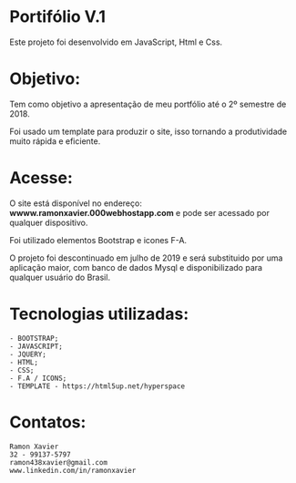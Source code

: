 # Portifólio V.1

Este projeto foi desenvolvido em JavaScript, Html e Css. 

# Objetivo:
Tem como objetivo a apresentação de meu portfólio até o 2º semestre de 2018.

Foi usado um template para produzir o site, isso tornando a produtividade muito rápida e eficiente. 

# Acesse:
O site está disponível no endereço: <b>wwww.ramonxavier.000webhostapp.com</b> e pode ser acessado por qualquer dispositivo. 

Foi utilizado elementos Bootstrap e icones F-A. 

O projeto foi descontinuado em julho de 2019 e será substituido por uma aplicação maior, com banco de dados
Mysql e disponibilizado para qualquer usuário do Brasil. 

# Tecnologias utilizadas:

	- BOOTSTRAP;
	- JAVASCRIPT;
	- JQUERY;
	- HTML;
	- CSS; 
	- F.A / ICONS;
	- TEMPLATE - https://html5up.net/hyperspace
	
# Contatos: 
	Ramon Xavier 
	32 - 99137-5797
	ramon438xavier@gmail.com
	www.linkedin.com/in/ramonxavier
